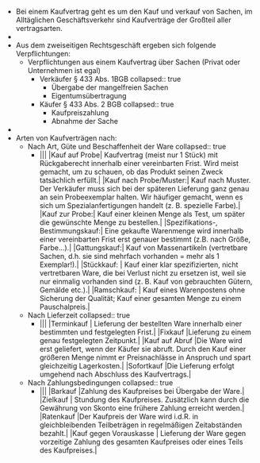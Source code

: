 - Bei einem Kaufvertrag geht es um den Kauf und verkauf von Sachen, im Alltäglichen Geschäftsverkehr sind Kaufverträge der Großteil aller vertragsarten.
-
- Aus dem zweiseitigen Rechtsgeschäft ergeben sich folgende Verpflichtungen:
	- Verpflichtungen aus einem Kaufvertrag über Sachen (Privat oder Unternehmen ist egal)
		- Verkäufer § 433 Abs. 1BGB
		  collapsed:: true
			- Übergabe der mangelfreien Sachen
			- Eigentumsübertragung
		- Käufer § 433 Abs. 2 BGB
		  collapsed:: true
			- Kaufpreiszahlung
			- Abnahme der Sache
-
- Arten von Kaufverträgen nach:
	- Nach Art, Güte und Beschaffenheit der Ware
	  collapsed:: true
		- |||
		  |Kauf auf Probe|  Kaufvertrag (meist nur 1 Stück) mit Rückgaberecht innerhalb einer vereinbarten Frist. Wird meist gemacht, um zu schauen, ob das Produkt seinen Zweck tatsächlich erfüllt.|
		  |Kauf nach Probe/Muster:|  Kauf nach Muster. Der Verkäufer muss sich bei der späteren Lieferung ganz genau an sein Probeexemplar halten. Wir häufiger gemacht, wenn es sich um Spezialanfertigungen handelt (z. B. spezielle Farbe).|
		  |Kauf zur Probe:|  Kauf einer kleinen Menge als Test, um später die gewünschte Menge zu bestellen.|
		  |Spezifikations-, Bestimmungskauf:| Eine gekaufte Warenmenge wird innerhalb einer vereinbarten Frist erst genauer bestimmt (z.B. nach Größe, Farbe…).|
		  |Gattungskauf:|  Kauf von Massenartikeln (vertretbare Sachen, d.h. sie sind mehrfach vorhanden = mehr als 1 Exemplar!).|
		  |Stückkauf: | Kauf einer klar spezifizierten, nicht vertretbaren Ware, die bei Verlust nicht zu ersetzen ist, weil sie nur einmalig vorhanden sind (z. B. Kauf von gebrauchten Gütern, Gemälde etc.).|
		  |Ramschkauf: | Kauf eines Warenpostens ohne Sicherung der Qualität; Kauf einer gesamten Menge zu einem Pauschalpreis.|
	- Nach Lieferzeit
	  collapsed:: true
		- |||
		  |Terminkauf | Lieferung der bestellten Ware innerhalb einer bestimmten und festgelegten Frist.|
		  |Fixkauf   |Lieferung zu einem genau festgelegten Zeitpunkt.|
		  |Kauf auf Abruf  |Die Ware wird erst geliefert, wenn der Käufer sie abruft. Durch den Kauf einer größeren Menge nimmt er Preisnachlässe in Anspruch und spart gleichzeitig Lagerkosten.|
		  |Sofortkauf   |Die Lieferung erfolgt umgehend nach Abschluss des Kaufvertrags.|
	- Nach Zahlungsbedingungen
	  collapsed:: true
		- |||
		  |Barkauf  |Zahlung des Kaufpreises bei Übergabe der Ware.|
		  |Zielkauf | Stundung  des Kaufpreises. Zusätzlich kann durch die Gewährung von Skonto eine frühere Zahlung erreicht werden.|
		  |Ratenkauf  |Der Kaufpreis der Ware wird i.d.R. in gleichbleibenden Teilbeträgen in regelmäßigen Zeitabständen bezahlt.|
		  |Kauf gegen Vorauskasse  | Lieferung der Ware gegen vorzeitige Zahlung des gesamten Kaufpreises oder eines Teils des Kaufpreises.|
